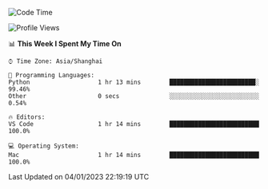 <!--START_SECTION:waka-->
![Code Time](http://img.shields.io/badge/Code%20Time-453%20hrs%2046%20mins-blue)

![Profile Views](http://img.shields.io/badge/Profile%20Views-0-blue)

📊 **This Week I Spent My Time On** 

```text
⌚︎ Time Zone: Asia/Shanghai

💬 Programming Languages: 
Python                   1 hr 13 mins        ████████████████████████░   99.46% 
Other                    0 secs              ░░░░░░░░░░░░░░░░░░░░░░░░░   0.54%

🔥 Editors: 
VS Code                  1 hr 14 mins        █████████████████████████   100.0%

💻 Operating System: 
Mac                      1 hr 14 mins        █████████████████████████   100.0%

```


 Last Updated on 04/01/2023 22:19:19 UTC
<!--END_SECTION:waka-->